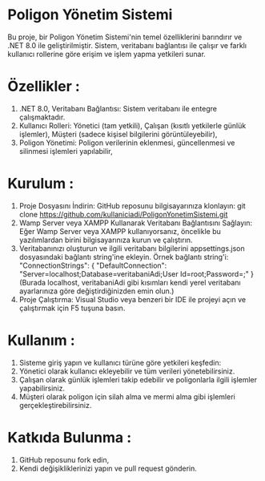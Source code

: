 # Poligon Yönetim Sistemi

Bu proje, bir Poligon Yönetim Sistemi'nin temel özelliklerini barındırır ve .NET 8.0 ile geliştirilmiştir. Sistem, veritabanı bağlantısı ile çalışır ve farklı kullanıcı rollerine göre erişim ve işlem yapma yetkileri sunar.

# Özellikler : 

1) .NET 8.0, Veritabanı Bağlantısı: Sistem veritabanı ile entegre çalışmaktadır.
2) Kullanıcı Rolleri: Yönetici (tam yetkili), Çalışan (kısıtlı yetkilerle günlük işlemler), Müşteri (sadece kişisel bilgilerini görüntüleyebilir),
3) Poligon Yönetimi: Poligon verilerinin eklenmesi, güncellenmesi ve silinmesi işlemleri yapılabilir,

# Kurulum :

1) Proje Dosyasını İndirin: GitHub reposunu bilgisayarınıza klonlayın: git clone https://github.com/kullaniciadi/PoligonYonetimSistemi.git
2) Wamp Server veya XAMPP Kullanarak Veritabanı Bağlantısını Sağlayın:
Eğer Wamp Server veya XAMPP kullanıyorsanız, öncelikle bu yazılımlardan birini bilgisayarınıza kurun ve çalıştırın.
3) Veritabanınızı oluşturun ve ilgili veritabanı bilgilerini appsettings.json dosyasındaki bağlantı string'ine ekleyin.
Örnek bağlantı string'i:
"ConnectionStrings": {
  "DefaultConnection": "Server=localhost;Database=veritabaniAdi;User Id=root;Password=;"
}
(Burada localhost, veritabaniAdi gibi kısımları kendi yerel veritabanı ayarlarınıza göre değiştirdiğinizden emin olun.)
4) Proje Çalıştırma: Visual Studio veya benzeri bir IDE ile projeyi açın ve çalıştırmak için F5 tuşuna basın.

# Kullanım :

1) Sisteme giriş yapın ve kullanıcı türüne göre yetkileri keşfedin:
2) Yönetici olarak kullanıcı ekleyebilir ve tüm verileri yönetebilirsiniz.
3) Çalışan olarak günlük işlemleri takip edebilir ve poligonlarla ilgili işlemler yapabilirsiniz.
4) Müşteri olarak poligon için silah alma ve mermi alma gibi işlemleri gerçekleştirebilirsiniz.

# Katkıda Bulunma :

1) GitHub reposunu fork edin,
2) Kendi değişikliklerinizi yapın ve pull request gönderin.

